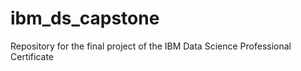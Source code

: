 # ibm_ds_capstone

Repository for the final project of the IBM Data Science Professional Certificate

